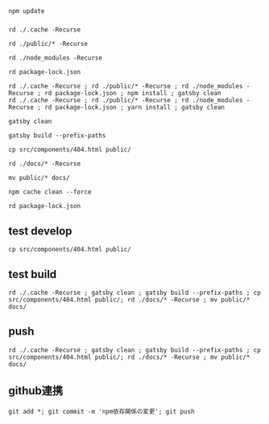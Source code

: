 ##
```
npm update
```

###
```
rd ./.cache -Recurse
```

```
rd ./public/* -Recurse
```

```
rd ./node_modules -Recurse
```

```
rd package-lock.json
```

```
rd ./.cache -Recurse ; rd ./public/* -Recurse ; rd ./node_modules -Recurse ; rd package-lock.json ; npm install ; gatsby clean
rd ./.cache -Recurse ; rd ./public/* -Recurse ; rd ./node_modules -Recurse ; rd package-lock.json ; yarn install ; gatsby clean
```


```
gatsby clean
```



```
gatsby build --prefix-paths
```


```
cp src/components/404.html public/
```

```
rd ./docs/* -Recurse
```


```
mv public/* docs/
```


```
npm cache clean --force
```

```
rd package-lock.json
```

## test develop
```
cp src/components/404.html public/
```

## test build
```
rd ./.cache -Recurse ; gatsby clean ; gatsby build --prefix-paths ; cp src/components/404.html public/; rd ./docs/* -Recurse ; mv public/* docs/
```

## push
```
rd ./.cache -Recurse ; gatsby clean ; gatsby build --prefix-paths ; cp src/components/404.html public/; rd ./docs/* -Recurse ; mv public/* docs/
```

## github連携
```
git add *; git commit -m 'npm依存関係の変更'; git push
```

